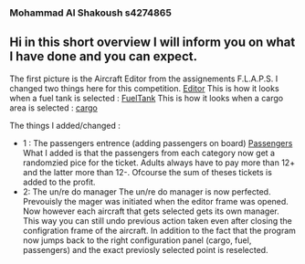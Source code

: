 ### Mohammad Al Shakoush s4274865

## Hi in this short overview I will inform you on what I have done and you can expect.

The first picture is the Aircraft Editor from the assignements F.L.A.P.S. I changed two things here for this competition.
[Editor](images/readme/AircraftEditor.PNG)
This is how it looks when a fuel tank is selected :
[FuelTank](images/readme/FuelTankChosen.PNG)
This is how it looks when a cargo area is selected :
[cargo](images/readme/CragoAreaChosen.PNG)

The things I added/changed :

* 1 : The passengers entrence (adding passengers on board)
[Passengers](images/readme/PassengersChosen.PNG)
  What I added is that the passengers from each category now get a randomzied pice for the ticket. Adults always have to pay more than 12+ and the latter more than 12-.
  Ofcourse the sum of theses tickets is added to the profit.
* 2: The un/re do manager
  The un/re do manager is now perfected. Prevouisly the mager was initiated when the editor frame was opened. Now however each aircraft that gets selected gets its own manager.   This way you can still undo previous action taken even after closing the configration frame of the aircraft. In addition to the fact that the program now jumps back to the right configuration panel (cargo, fuel, passengers) and the exact previosly selected point is reselected.
  
